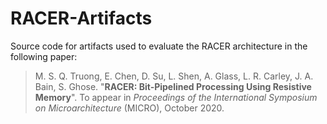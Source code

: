 # RACER-Artifacts

Source code for artifacts used to evaluate the RACER architecture in the following paper:
>M. S. Q. Truong, E. Chen, D. Su, L. Shen, A. Glass, L. R. Carley, J. A. Bain, S. Ghose.
>"**RACER: Bit-Pipelined Processing Using Resistive Memory**".
>To appear in _Proceedings of the International Symposium on Microarchitecture_ (MICRO), October 2020.
